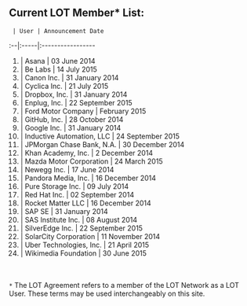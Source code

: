 ## Current LOT Member* List:

 	 | User | Announcement Date
:--|:-----|:----------------- 	
1. | Asana | 03 June 2014
2. | Be Labs | 14 July 2015
3. |	Canon Inc. | 31 January 2014
4. | Cyclica Inc. | 21 July 2015
5. |	Dropbox, Inc. | 31 January 2014
6. | Enplug, Inc. | 22 September 2015
7. | Ford Motor Company | February 2015
8. |	GitHub, Inc. | 28 October 2014
9. |	Google Inc. | 31 January 2014
10. | Inductive Automation, LLC | 24 September 2015
11. | JPMorgan Chase Bank, N.A. | 30 December 2014
12. |	Khan Academy, Inc. | 2 December 2014
13. | Mazda Motor Corporation | 24 March 2015
14. |	Newegg Inc. | 17 June 2014
15. | Pandora Media, Inc. | 16 December 2014 
16. |	Pure Storage Inc. | 09 July 2014
17. |	Red Hat Inc. | 02 September 2014
18. | Rocket Matter LLC | 16 December 2014
19. |	SAP SE | 31 January 2014
20. |	SAS Institute Inc. | 08 August 2014
21. | SilverEdge Inc. | 22 September 2015
22. |	SolarCity Corporation | 11 November 2014
23. | Uber Technologies, Inc. | 21 April 2015
24. | Wikimedia Foundation | 30 June 2015

<br><br>`*` The LOT Agreement refers to a member of the LOT Network as a LOT User. These terms may be used interchangeably on this site. 
